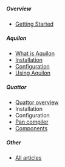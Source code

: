 ##### Overview
  * [Getting Started](/documentation/2013/10/01/documentation-getting-started.html)

##### Aquilon
  * [What is Aquilon](/documentation/2012/10/31/install-aquilon.html)
  * [Installation](/documentation/2012/10/31/install-aquilon.html)
  * [Configuration](/documentation/2012/10/31/install-aquilon.html)
  * [Using Aquilon](/documentation/2013/10/25/aquilon-site.html)

##### Quattor
  * [Quattor overview](/documentation/2012/06/19/documentation-overview.html)
  * Installation
  * Configuration
  * [Pan compiler](/documentation/2012/06/19/documentation-pan-book.html)
  * [Components](/documentation/components.html)

##### Other
  * [All articles](/documentation/other.html)
